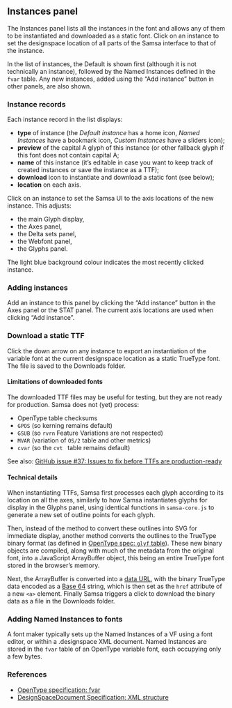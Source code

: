 ## Instances panel

The Instances panel lists all the instances in the font and allows any of them to be instantiated and downloaded as a static font. Click on an instance to set the designspace location of all parts of the Samsa interface to that of the instance.

In the list of instances, the Default is shown first (although it is not technically an instance), followed by the Named Instances defined in the `fvar` table. Any new instances, added using the “Add instance” button in other panels, are also shown.

### Instance records
Each instance record in the list displays:

* **type** of instance (the *Default instance* has a home icon, *Named Instances* have a bookmark icon, *Custom Instances* have a sliders icon);
* **preview** of the capital A glyph of this instance (or other fallback glyph if this font does not contain capital A;
* **name** of this instance (it’s editable in case you want to keep track of created instances or save the instance as a TTF);
* **download** icon to instantiate and download a static font (see below);
* **location** on each axis.

Click on an instance to set the Samsa UI to the axis locations of the new instance. This adjusts:
* the main Glyph display,
* the Axes panel,
* the Delta sets panel,
* the Webfont panel,
* the Glyphs panel.

The light blue background colour indicates the most recently clicked instance.

### Adding instances
Add an instance to this panel by clicking the “Add instance” button in the Axes panel or the STAT panel. The current axis locations are used when clicking “Add instance”.

### Download a static TTF
Click the down arrow on any instance to export an instantiation of the variable font at the current designspace location as a static TrueType font. The file is saved to the Downloads folder.

#### Limitations of downloaded fonts

The downloaded TTF files may be useful for testing, but they are not ready for production. Samsa does not (yet) process:

* OpenType table checksums
* `GPOS` (so kerning remains default)
* `GSUB` (so `rvrn` Feature Variations are not respected)
* `MVAR` (variation of `OS/2` table and other metrics)
* `cvar` (so the `cvt ` table remains default)

See also: [GitHub issue #37: Issues to fix before TTFs are production-ready](https://github.com/Lorp/samsa/issues/37)

#### Technical details
When instantiating TTFs, Samsa first processes each glyph according to its location on all the axes, similarly to how Samsa instantiates glyphs for display in the Glyphs panel, using identical functions in `samsa-core.js` to generate a new set of outline points for each glyph.

Then, instead of the method to convert these outlines into SVG for immediate display, another method converts the outlines to the TrueType binary format (as defined in [OpenType spec: `glyf` table](https://docs.microsoft.com/en-us/typography/opentype/spec/glyf)). These new binary objects are compiled, along with much of the metadata from the original font, into a JavaScript ArrayBuffer object, this being an entire TrueType font stored in the browser’s memory.

Next, the ArrayBuffer is converted into a [data URL](https://developer.mozilla.org/en-US/docs/Web/HTTP/Basics_of_HTTP/Data_URIs), with the binary TrueType data encoded as a [Base 64](https://en.wikipedia.org/wiki/Base64) string, which is then set as the `href` attribute of a new `<a>` element. Finally Samsa triggers a click to download the binary data as a file in the Downloads folder.

### Adding Named Instances to fonts
A font maker typically sets up the Named Instances of a VF using a font editor, or within a .designspace XML document. Named Instances are stored in the `fvar` table of an OpenType variable font, each occupying only a few bytes.

### References
* [OpenType specification: fvar](https://docs.microsoft.com/en-us/typography/opentype/spec/fvar)
* [DesignSpaceDocument Specification: XML structure](https://github.com/fonttools/fonttools/tree/master/Doc/source/designspaceLib#document-xml-structure)